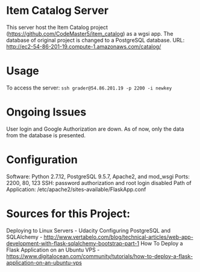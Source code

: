 # Item Catalog Server
This server host the Item Catalog project (https://github.com/CodeMaster5/item_catalog) as a wgsi app. The database of original project is changed to a PostgreSQL database.
URL: http://ec2-54-86-201-19.compute-1.amazonaws.com/catalog/

# Usage
To access the server: `ssh grader@54.86.201.19 -p 2200 -i newkey`

# Ongoing Issues
User login and Google Authorization are down. As of now, only the data from the database is presented.

# Configuration
Software: Python 2.7.12, PostgreSQL 9.5.7, Apache2, and mod_wsgi
Ports: 2200, 80, 123
SSH: password authorization and root login disabled
Path of Application: /etc/apache2/sites-available/FlaskApp.conf

# Sources for this Project:
Deploying to Linux Servers - Udacity
Configuring PostgreSQL and SQLAlchemy - http://www.vertabelo.com/blog/technical-articles/web-app-development-with-flask-sqlalchemy-bootstrap-part-1
How To Deploy a Flask Application on an Ubuntu VPS - https://www.digitalocean.com/community/tutorials/how-to-deploy-a-flask-application-on-an-ubuntu-vps




